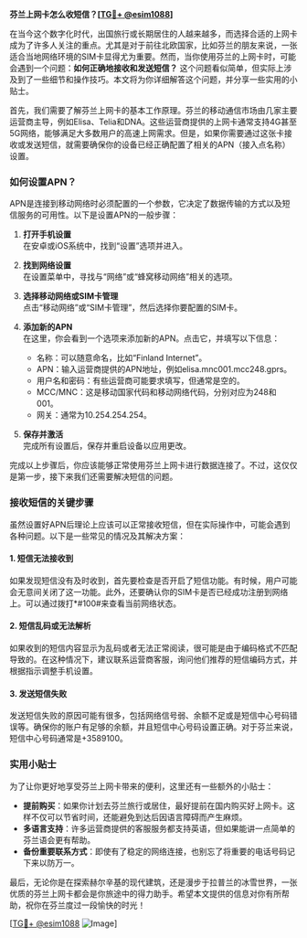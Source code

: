 **芬兰上网卡怎么收短信？[[TG💪+ @esim1088](https://t.me/s/esim1088)]**

在当今这个数字化时代，出国旅行或长期居住的人越来越多，而选择合适的上网卡成为了许多人关注的重点。尤其是对于前往北欧国家，比如芬兰的朋友来说，一张适合当地网络环境的SIM卡显得尤为重要。然而，当你使用芬兰的上网卡时，可能会遇到一个问题：**如何正确地接收和发送短信？** 这个问题看似简单，但实际上涉及到了一些细节和操作技巧。本文将为你详细解答这个问题，并分享一些实用的小贴士。

首先，我们需要了解芬兰上网卡的基本工作原理。芬兰的移动通信市场由几家主要运营商主导，例如Elisa、Telia和DNA。这些运营商提供的上网卡通常支持4G甚至5G网络，能够满足大多数用户的高速上网需求。但是，如果你需要通过这张卡接收或发送短信，就需要确保你的设备已经正确配置了相关的APN（接入点名称）设置。

### 如何设置APN？

APN是连接到移动网络时必须配置的一个参数，它决定了数据传输的方式以及短信服务的可用性。以下是设置APN的一般步骤：

1. **打开手机设置**  
   在安卓或iOS系统中，找到“设置”选项并进入。

2. **找到网络设置**  
   在设置菜单中，寻找与“网络”或“蜂窝移动网络”相关的选项。

3. **选择移动网络或SIM卡管理**  
   点击“移动网络”或“SIM卡管理”，然后选择你要配置的SIM卡。

4. **添加新的APN**  
   在这里，你会看到一个选项来添加新的APN。点击它，并填写以下信息：
   - 名称：可以随意命名，比如“Finland Internet”。
   - APN：输入运营商提供的APN地址，例如elisa.mnc001.mcc248.gprs。
   - 用户名和密码：有些运营商可能要求填写，但通常是空的。
   - MCC/MNC：这是移动国家代码和移动网络代码，分别对应为248和001。
   - 网关：通常为10.254.254.254。

5. **保存并激活**  
   完成所有设置后，保存并重启设备以应用更改。

完成以上步骤后，你应该能够正常使用芬兰上网卡进行数据连接了。不过，这仅仅是第一步，接下来我们还需要解决短信的问题。

### 接收短信的关键步骤

虽然设置好APN后理论上应该可以正常接收短信，但在实际操作中，可能会遇到各种问题。以下是一些常见的情况及其解决方案：

#### 1. 短信无法接收到
如果发现短信没有及时收到，首先要检查是否开启了短信功能。有时候，用户可能会无意间关闭了这一功能。此外，还要确认你的SIM卡是否已经成功注册到网络上。可以通过拨打*#100#来查看当前网络状态。

#### 2. 短信乱码或无法解析
如果收到的短信内容显示为乱码或者无法正常阅读，很可能是由于编码格式不匹配导致的。在这种情况下，建议联系运营商客服，询问他们推荐的短信编码方式，并根据指示调整手机设置。

#### 3. 发送短信失败
发送短信失败的原因可能有很多，包括网络信号弱、余额不足或是短信中心号码错误等。确保你的账户有足够的余额，并且短信中心号码设置正确。对于芬兰来说，短信中心号码通常是+3589100。

### 实用小贴士

为了让你更好地享受芬兰上网卡带来的便利，这里还有一些额外的小贴士：

- **提前购买**：如果你计划去芬兰旅行或居住，最好提前在国内购买好上网卡。这样不仅可以节省时间，还能避免到达后因语言障碍而产生麻烦。
- **多语言支持**：许多运营商提供的客服服务都支持英语，但如果能讲一点简单的芬兰语会更有帮助。
- **备份重要联系方式**：即使有了稳定的网络连接，也别忘了将重要的电话号码记下来以防万一。

最后，无论你是在探索赫尔辛基的现代建筑，还是漫步于拉普兰的冰雪世界，一张优质的芬兰上网卡都会是你旅途中的得力助手。希望本文提供的信息对你有所帮助，祝你在芬兰度过一段愉快的时光！

[[TG💪+ @esim1088](https://t.me/s/esim1088) ![Image](https://i.postimg.cc/4NQfJmqS/Snipaste-2025-05-13-00-14-12.png)]